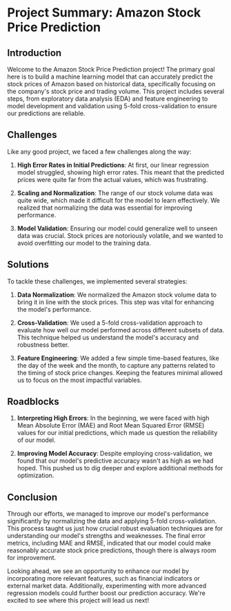 # Project Summary: Amazon Stock Price Prediction

## Introduction
Welcome to the Amazon Stock Price Prediction project! The primary goal here is to build a machine learning model that can accurately predict the stock prices of Amazon based on historical data, specifically focusing on the company's stock price and trading volume. This project includes several steps, from exploratory data analysis (EDA) and feature engineering to model development and validation using 5-fold cross-validation to ensure our predictions are reliable.

## Challenges
Like any good project, we faced a few challenges along the way:

1. **High Error Rates in Initial Predictions**: At first, our linear regression model struggled, showing high error rates. This meant that the predicted prices were quite far from the actual values, which was frustrating.

2. **Scaling and Normalization**: The range of our stock volume data was quite wide, which made it difficult for the model to learn effectively. We realized that normalizing the data was essential for improving performance.

3. **Model Validation**: Ensuring our model could generalize well to unseen data was crucial. Stock prices are notoriously volatile, and we wanted to avoid overfitting our model to the training data.

## Solutions
To tackle these challenges, we implemented several strategies:

1. **Data Normalization**: We normalized the Amazon stock volume data to bring it in line with the stock prices. This step was vital for enhancing the model's performance.

2. **Cross-Validation**: We used a 5-fold cross-validation approach to evaluate how well our model performed across different subsets of data. This technique helped us understand the model's accuracy and robustness better.

3. **Feature Engineering**: We added a few simple time-based features, like the day of the week and the month, to capture any patterns related to the timing of stock price changes. Keeping the features minimal allowed us to focus on the most impactful variables.

## Roadblocks
1. **Interpreting High Errors**: In the beginning, we were faced with high Mean Absolute Error (MAE) and Root Mean Squared Error (RMSE) values for our initial predictions, which made us question the reliability of our model.

2. **Improving Model Accuracy**: Despite employing cross-validation, we found that our model's predictive accuracy wasn't as high as we had hoped. This pushed us to dig deeper and explore additional methods for optimization.

## Conclusion
Through our efforts, we managed to improve our model's performance significantly by normalizing the data and applying 5-fold cross-validation. This process taught us just how crucial robust evaluation techniques are for understanding our model's strengths and weaknesses. The final error metrics, including MAE and RMSE, indicated that our model could make reasonably accurate stock price predictions, though there is always room for improvement.

Looking ahead, we see an opportunity to enhance our model by incorporating more relevant features, such as financial indicators or external market data. Additionally, experimenting with more advanced regression models could further boost our prediction accuracy. We're excited to see where this project will lead us next!
